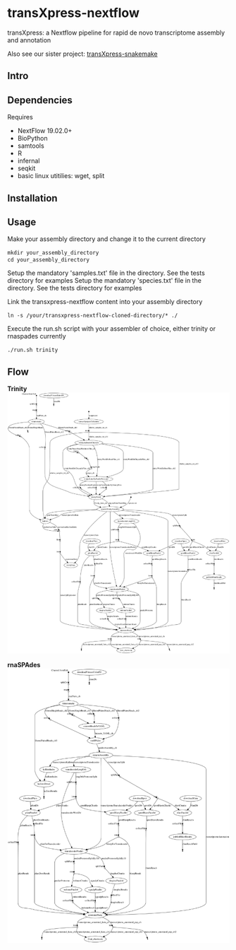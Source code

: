 # transXpress-nextflow
transXpress: a Nextflow pipeline for rapid de novo transcriptome assembly and annotation

Also see our sister project: [transXpress-snakemake](https://github.com/transXpress/transXpress-snakemake)

## Intro

## Dependencies

Requires
* NextFlow 19.02.0+
* BioPython
* samtools
* R
* infernal
* seqkit
* basic linux utitilies: wget, split

## Installation


## Usage
Make your assembly directory and change it to the current directory
```
mkdir your_assembly_directory
cd your_assembly_directory
```
Setup the mandatory 'samples.txt' file in the directory. See the tests directory for examples
Setup the mandatory 'species.txt' file in the directory. See the tests directory for examples

Link the transxpress-nextflow content into your assembly directory
```
ln -s /your/transxpress-nextflow-cloned-directory/* ./
```
Execute the run.sh script with your assembler of choice, either trinity or rnaspades currently
```
./run.sh trinity
```

## Flow

**Trinity**
![Directed acyclic graph for Trinity transXpress-nextflow program execution](./tests/test_nonSS-trinity/test_nonSS_dag.svg)

**rnaSPAdes**
![Directed acyclic graph for rnaSPAdes transXpress-rnaspades program execution](./tests/test_nonSS-rnaspades/test_nonSS_dag.svg)
